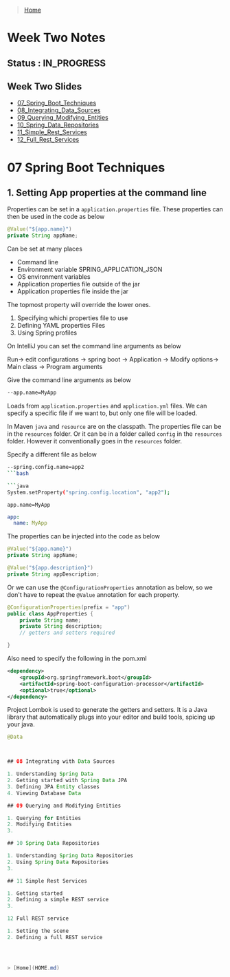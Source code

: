 > [Home](Home.md)

# Week Two Notes

## Status : IN_PROGRESS

## Week Two Slides

- [07_Spring_Boot_Techniques](../slides/pdfs/07_Spring_Boot_Techniques.pptx.pdf)
- [08_Integrating_Data_Sources](../slides/pdfs/08_Integrating_Data_Sources.pptx.pdf)
- [09_Querying_Modifying_Entities](../slides/pdfs/09_Querying_Modifying_Entities.pptx.pdf)
- [10_Spring_Data_Repositories](../slides/pdfs/10_Spring_Data_Repositories.pptx.pdf)
- [11_Simple_Rest_Services](../slides/pdfs/11_Simple_Rest_Services.pptx.pdf)
- [12_Full_Rest_Services](../slides/pdfs/12_Full_Rest_Services.pptx.pdf)

# 07 Spring Boot Techniques

## 1. Setting App properties at the command line

Properties can be set in a `application.properties` file. These properties can then be used in the code as below

```java
@Value("${app.name}")
private String appName;
```

Can be set at many places

- Command line
- Environment variable SPRING_APPLICATION_JSON
- OS environment variables
- Application properties file outside of the jar
- Application properties file inside the jar

The topmost property will override the lower ones.

1. Specifying whichi properties file to use
2. Defining YAML properties Files
3. Using Spring profiles

On IntelliJ you can set the command line arguments as below

Run-> edit configurations -> spring boot -> Application -> Modify options-> Main class -> Program arguments

Give the command line arguments as below

```bash
--app.name=MyApp
```

Loads from `application.properties` and `application.yml` files. We can specify a specific file if we want to, but only one file will be loaded.

In Maven `java` and `resource` are on the classpath.
The properties file can be in the `resources` folder. Or it can be in a folder called `config` in the `resources` folder. However it conventionally goes in the `resources` folder.

Specify a different file as below

````bash
--spring.config.name=app2
```bash

```java
System.setProperty("spring.config.location", "app2");
````

```properties
app.name=MyApp
```

```yaml
app:
  name: MyApp
```

The properties can be injected into the code as below

```java
@Value("${app.name}")
private String appName;

@Value("${app.description}")
private String appDescription;
```

Or we can use the `@ConfigurationProperties` annotation as below, so we don't have to repeat the `@Value` annotation for each property.

```java
@ConfigurationProperties(prefix = "app")
public class AppProperties {
    private String name;
    private String description;
    // getters and setters required

}
```

Also need to specify the following in the pom.xml

```xml
<dependency>
    <groupId>org.springframework.boot</groupId>
    <artifactId>spring-boot-configuration-processor</artifactId>
    <optional>true</optional>
</dependency>

```

Project Lombok is used to generate the getters and setters. It is a Java library that automatically plugs into your editor and build tools, spicing up your java.

```java
@Data



## 08 Integrating with Data Sources

1. Understanding Spring Data
2. Getting started with Spring Data JPA
3. Defining JPA Entity classes
4. Viewing Database Data

## 09 Querying and Modifying Entities

1. Querying for Entities
2. Modifying Entities
3.

## 10 Spring Data Repositories

1. Understanding Spring Data Repositories
2. Using Spring Data Repositories
3.

## 11 Simple Rest Services

1. Getting started
2. Defining a simple REST service
3.

12 Full REST service

1. Setting the scene
2. Defining a full REST service




> [Home](HOME.md)

```

```
